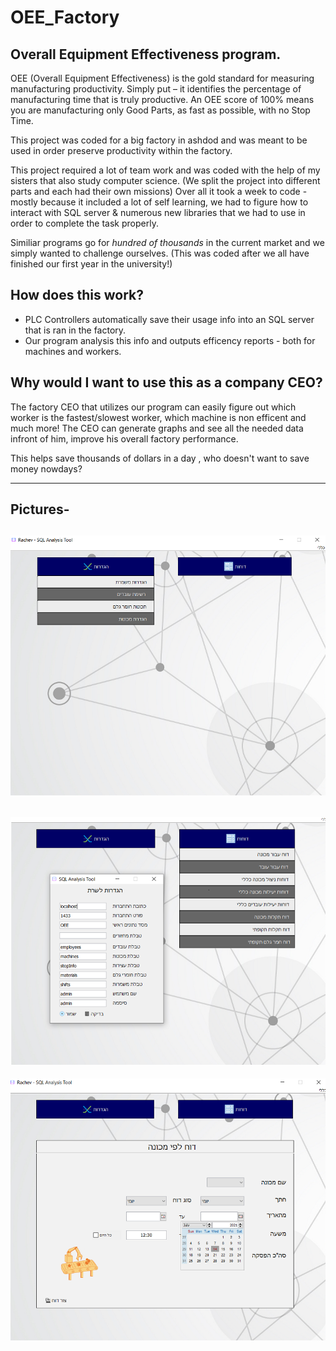 # OEE_Factory

Overall Equipment Effectiveness program.
-----


OEE (Overall Equipment Effectiveness) is the gold standard for measuring manufacturing productivity. Simply put – it identifies the percentage of manufacturing time that is truly productive. An OEE score of 100% means you are manufacturing only Good Parts, as fast as possible, with no Stop Time.


This project was coded for a big factory in ashdod and was meant to be used in order preserve productivity within the factory.

This project required a lot of team work and was coded with the help of my sisters that also study computer science. (We split the project into different parts and each had their own missions)
Over all it took a week to code - mostly because it included a lot of self learning, we had to figure how to interact with SQL server & numerous new libraries that we had to use in order to complete the task properly.

Similiar programs go for *hundred of thousands* in the current market and we simply wanted to challenge ourselves. (This was coded after we all have finished our first year in the university!)


How does this work?
-----

* PLC Controllers automatically save their usage info into an SQL server that is ran in the factory. 
* Our program analysis this info and outputs efficency reports - both for machines and workers.

Why would I want to use this as a company CEO?
------
The factory CEO that utilizes our program can easily figure out which worker is the fastest/slowest worker, which machine is non efficent and much more!
The CEO can generate graphs and see all the needed data infront of him, improve his overall factory performance. 

This helps save thousands of dollars in a day ,  who doesn't want to save money nowdays?

------



Pictures-
-------
![Screenshot](Picture1.png)
-------
![Screenshot](Picture2.png)
-------
![Screenshot](Picture3.png)


